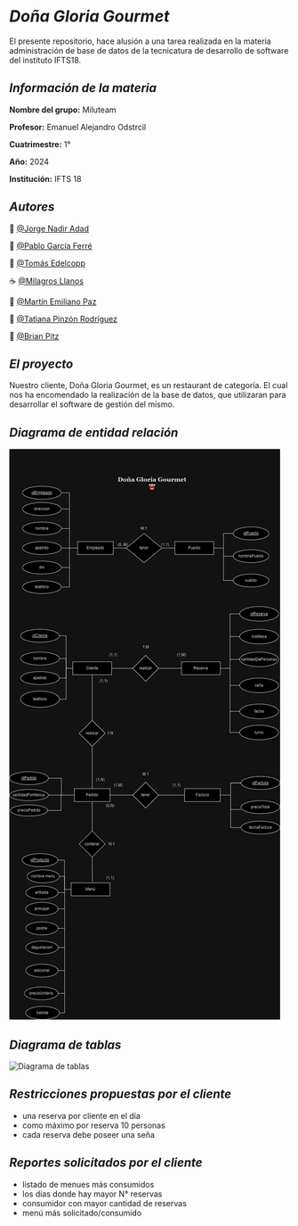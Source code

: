 
# *Doña Gloria Gourmet*

El presente repositorio, hace alusión a una tarea realizada en la materia administración de base de datos de la tecnicatura de desarrollo de software del instituto IFTS18.







## *Información de la materia*
**Nombre del grupo:** Miluteam

**Profesor:** Emanuel Alejandro Odstrcil

**Cuatrimestre:** 1°

**Año:** 2024

**Institución:** IFTS 18 






## *Autores*

:wine_glass: [@Jorge Nadir Adad](https://github.com/nadiradad)

:spaghetti: [@Pablo García Ferré](https://github.com/Pgarfer08)

:fork_and_knife: [@Tomás Edelcopp](https://github.com/tedelcopp)

:coffee: [@Milagros Llanos](https://github.com/moonstone3798)

:pancakes: [@Martín Emiliano Paz](https://github.com/Martho1587)

:poultry_leg: [@Tatiana Pinzón Rodríguez](https://github.com/TatianaPinzonR)

:meat_on_bone: [@Brian Pitz](https://github.com/ElYabran)






## *El proyecto*
Nuestro cliente, Doña Gloria Gourmet, es un restaurant de categoría. El cual nos ha encomendado la realización de la base de datos, que utilizaran para desarrollar el software de gestión del mismo. 






## *Diagrama de entidad relación*

![DER](Imágenes/DER.png)





## *Diagrama de tablas*

![Diagrama de tablas](Imágenes/diagrama_de_tablas.png)






## *Restricciones propuestas por el cliente*
* una reserva por cliente en el día 
* como máximo por reserva 10 personas
* cada reserva debe poseer una seña





## *Reportes solicitados por el cliente*
* listado de menues más consumidos
* los días donde hay mayor N° reservas
* consumidor con mayor cantidad de reservas
* menú más solicitado/consumido
